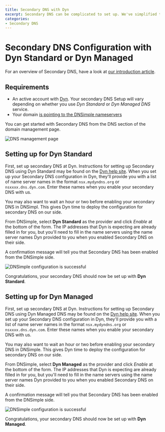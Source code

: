 ```yaml
---
title: Secondary DNS with Dyn
excerpt: Secondary DNS can be complicated to set up. We've simplified things with provider specific settings for Dyn.
categories:
- Secondary DNS
---
```


# Secondary DNS Configuration with Dyn Standard or Dyn Managed

For an overview of Secondary DNS, have a look at [our introduction article](/articles/secondary-dns).

## Requirements

* An active account with [Dyn](http://dyn.com/). Your secondary DNS Setup will vary depending on whether you use _Dyn Standard_ or _Dyn Managed DNS_ service.
* Your domain [is pointing to the DNSimple nameservers](/articles/pointing-domain-to-dnsimple)

You can get started with Secondary DNS from the DNS section of the domain management page.

![DNS management page](/files/setup-secondary-dns.png)

## Setting up for Dyn Standard

First, set up secondary DNS at Dyn. Instructions for setting up Secondary DNS using Dyn Standard may be found on the [Dyn help site](https://help.dyn.com/standard-dns/dyn-secondary-dns-information/). When you set up your Secondary DNS configuration in Dyn, they'll provide you with a list of name server names in the format `nsx.mydyndns.org` or `nsxxxx.dns.dyn.com`. Enter these names when you enable your secondary DNS with us.

You may also want to wait an hour or two before enabling your secondary DNS in DNSimpl. This gives Dyn time to deploy the configuration for secondary DNS on our side.

From DNSimple, select **Dyn Standard** as the provider and click *Enable* at the bottom of the form. The IP addresses that Dyn is expecting are already filled in for you, but you'll need to fill in the name servers using the name server names Dyn provided to you when you enabled Secondary DNS on their side.

A confirmation message will tell you that Secondary DNS has been enabled from the DNSimple side.

![DNSimple configuration is successful](/files/secondary-dns-confirmation-message.png)

Congratulations, your secondary DNS should now be set up with **Dyn Standard**.

## Setting up for Dyn Managed

First, set up secondary DNS at Dyn. Instructions for setting up Secondary DNS using Dyn Managed DNS may be found on the [Dyn help site](https://help.dyn.com/creating-a-secondary-zone/). When you set up your Secondary DNS configuration in Dyn, they'll provide you with a list of name server names in the format `nsx.mydyndns.org` or `nsxxxx.dns.dyn.com`. Enter these names when you enable your secondary DNS with us.

You may also want to wait an hour or two before enabling your secondary DNS in DNSimple. This gives Dyn time to deploy the configuration for secondary DNS on our side.

From DNSimple, select **Dyn Managed** as the provider and click *Enable* at the bottom of the form. The IP addresses that Dyn is expecting are already filled in for you, but you'll need to fill in the name servers using the name server names Dyn provided to you when you enabled Secondary DNS on their side.

A confirmation message will tell you that Secondary DNS has been enabled from the DNSimple side.

![DNSimple configuration is successful](/files/secondary-dns-confirmation-message.png)

Congratulations, your secondary DNS should now be set up with **Dyn Managed**.
